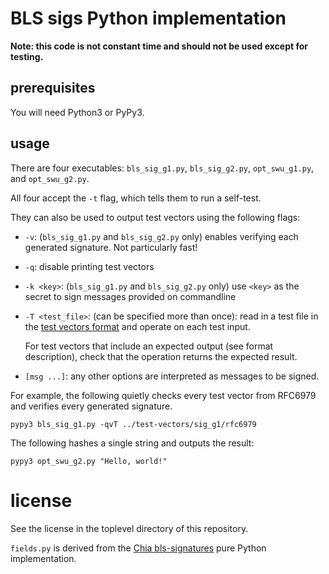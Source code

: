 # BLS sigs Python implementation

**Note: this code is not constant time and should not be used except for testing.**

## prerequisites

You will need Python3 or PyPy3.

## usage

There are four executables: `bls_sig_g1.py`, `bls_sig_g2.py`, `opt_swu_g1.py`,
and `opt_swu_g2.py`.

All four accept the `-t` flag, which tells them to run a self-test.

They can also be used to output test vectors using the following flags:

- `-v`: (`bls_sig_g1.py` and `bls_sig_g2.py` only) enables verifying each
  generated signature. Not particularly fast!

- `-q`: disable printing test vectors

- `-k <key>`: (`bls_sig_g1.py` and `bls_sig_g2.py` only) use `<key>` as the secret
  to sign messages provided on commandline

- `-T <test_file>`: (can be specified more than once): read in a test file in
  the [test vectors format](../test-vectors/README.md) and operate on each test input.

  For test vectors that include an expected output (see format description),
  check that the operation returns the expected result.

- `[msg ...]`: any other options are interpreted as messages to be signed.

For example, the following quietly checks every test vector from RFC6979
and verifies every generated signature.

`pypy3 bls_sig_g1.py -qvT ../test-vectors/sig_g1/rfc6979`

The following hashes a single string and outputs the result:

`pypy3 opt_swu_g2.py "Hello, world!"`

# license

See the license in the toplevel directory of this repository.

`fields.py` is derived from the
[Chia bls-signatures](https://github.com/Chia-Network/bls-signatures/) pure Python implementation.
